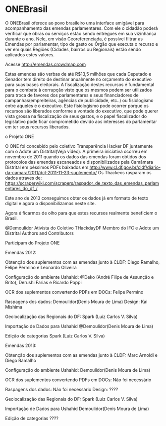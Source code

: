 ONEBrasil
=========

O ONEBrasil oferece ao povo brasileiro uma interface amigável para acompanhamento das emendas parlamentares. Com ele o cidadão poderá verificar que obras ou serviços estão sendo entregues em sua vizinhança durante o ano. Nele, em visão Georeferenciada, é possível filtrar as Emendas por parlamentar, tipo de gasto ou Órgão que executa o recurso e ver em quais Regiões (Cidades, bairros ou Regionais) estão sendo aplicados estes valores.

Acesse http://emendas.crowdmap.com

Estas emendas são verbas de até R$13,5 milhões que cada Deputado e Senador tem direito de destinar anualmente no orçamento do executivo para suas bases eleitorais. A fiscalização destes recursos é fundamental para o combate à corrupção visto que os mesmos podem ser utilizados para troca de favores dos parlamentares e seus financiadores de campanhas(empreiteiras, agências de publicidade, etc..) ou fisiologismo entre aqueles e o executivo. Este fisiologismo pode ocorrer porque os recursos são liberados conforme a vontade do executivo, que pode querer vista grossa na fiscalização de seus gastos, e o papel fiscalizador do legislativo pode ficar comprometido devido aos interesses do parlamentar em ter seus recursos liberados.

o Projeto ONE

O ONE foi concebido pelo coletivo Transparência Hacker DF juntamente com o Adote um Distrital(Veja vídeo). A primeira iniciativa ocorreu em novembro de 2011 quando os dados das emendas foram obtidos dos protocolos das emendas escaneados e disponibilizados pela Camâmara Distrital em péssimos PDFs baixados em:http://www.cl.df.gov.br/cldf/diario-da-camara/2011/dcl-2011-11-23-suplemento/ Os Thackeos rasparam os dados atraves de: https://scraperwiki.com/scrapers/raspador_de_texto_das_emendas_parlamentares_do_df_/

Este ano de 2013 conseguimos obter os dados já em formato de texto digital e agora o disponibilizamos neste site.

Agora é ficarmos de olho para que estes recursos realmente beneficiem o Brasil.

@Demoulidor Ativista do Coletivo THackdayDF Membro do IFC e Adote um Distrital
Authors and Contributors

Participam do Projeto ONE

Emendas 2012:

Obtenção dos suplementos com as emendas junto à CLDF: Diego Ramalho, Felipe Permino e Leonardo Oliveira

Configuração do ambiente Ushahid: @Deko (André Filipe de Assunção e Brito), Derushi Farias e Ricardo Poppi

OCR dos suplementos convertendo PDFs em DOCs: Felipe Permino

Raspagens dos dados: Demoulidor(Denis Moura de Lima) Design: Kai Mishima

Geolocalização das Regionais do DF: Spark (Luiz Carlos V. Silva)

Importação de Dados para Ushahid @Demoulidor(Denis Moura de Lima)

Edição de categorias Spark (Luiz Carlos V. Silva)

Emendas 2013:

Obtenção dos suplementos com as emendas junto à CLDF: Marc Arnoldi e Diego Ramalho

Configuração do ambiente Ushahid: Demoulidor(Denis Moura de Lima)

OCR dos suplementos convertendo PDFs em DOCs: Não foi necessário

Raspagens dos dados: Não foi necessário Design: ????

Geolocalização das Regionais do DF: Spark (Luiz Carlos V. Silva)

Importação de Dados para Ushahid Demoulidor(Denis Moura de Lima)

Edição de categorias ????
